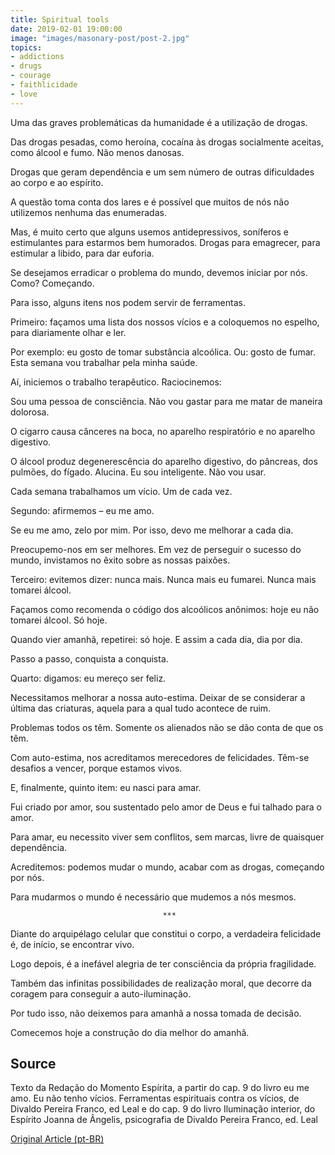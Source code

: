 ```yaml
---
title: Spiritual tools
date: 2019-02-01 19:00:00
image: "images/masonary-post/post-2.jpg"
topics: 
- addictions
- drugs
- courage
- faithlicidade
- love
---
```


Uma das graves problemáticas da humanidade é a utilização de drogas.

Das drogas pesadas, como heroína, cocaína às drogas socialmente aceitas, como
álcool e fumo. Não menos danosas.

Drogas que geram dependência e um sem número de outras dificuldades ao corpo e
ao espírito.

A questão toma conta dos lares e é possível que muitos de nós não utilizemos
nenhuma das enumeradas.

Mas, é muito certo que alguns usemos antidepressivos, soníferos e estimulantes
para estarmos bem humorados. Drogas para emagrecer, para estimular a libido,
para dar euforia.

Se desejamos erradicar o problema do mundo, devemos iniciar por nós. Como?
Começando.

Para isso, alguns itens nos podem servir de ferramentas.

Primeiro: façamos uma lista dos nossos vícios e a coloquemos no espelho, para
diariamente olhar e ler.

Por exemplo: eu gosto de tomar substância alcoólica. Ou: gosto de fumar. Esta
semana vou trabalhar pela minha saúde.

Aí, iniciemos o trabalho terapêutico. Raciocinemos:

Sou uma pessoa de consciência. Não vou gastar para me matar de maneira
dolorosa.

O cigarro causa cânceres na boca, no aparelho respiratório e no aparelho
digestivo.

O álcool produz degenerescência do aparelho digestivo, do pâncreas, dos
pulmões, do fígado. Alucina. Eu sou inteligente. Não vou usar.

Cada semana trabalhamos um vício. Um de cada vez.

Segundo: afirmemos – eu me amo.

Se eu me amo, zelo por mim. Por isso, devo me melhorar a cada dia.

Preocupemo-nos em ser melhores. Em vez de perseguir o sucesso do mundo,
invistamos no êxito sobre as nossas paixões.

Terceiro: evitemos dizer: nunca mais. Nunca mais eu fumarei. Nunca mais tomarei
álcool.

Façamos como recomenda o código dos alcoólicos anônimos: hoje eu não tomarei
álcool. Só hoje.

Quando vier amanhã, repetirei: só hoje. E assim a cada dia, dia por dia.

Passo a passo, conquista a conquista.

Quarto: digamos: eu mereço ser feliz.

Necessitamos melhorar a nossa auto-estima. Deixar de se considerar a última das
criaturas, aquela para a qual tudo acontece de ruim.

Problemas todos os têm. Somente os alienados não se dão conta de que os têm.

Com auto-estima, nos acreditamos merecedores de felicidades. Têm-se desafios a
vencer, porque estamos vivos.

E, finalmente, quinto item: eu nasci para amar.

Fui criado por amor, sou sustentado pelo amor de Deus e fui talhado para o
amor.

Para amar, eu necessito viver sem conflitos, sem marcas, livre de quaisquer
dependência.

Acreditemos: podemos mudar o mundo, acabar com as drogas, começando por nós.

Para mudarmos o mundo é necessário que mudemos a nós mesmos.

                                      ***

Diante do arquipélago celular que constitui o corpo, a verdadeira felicidade é,
de início, se encontrar vivo.

Logo depois, é a inefável alegria de ter consciência da própria fragilidade.

Também das infinitas possibilidades de realização moral, que decorre da coragem
para conseguir a auto-iluminação.

Por tudo isso, não deixemos para amanhã a nossa tomada de decisão.

Comecemos hoje a construção do dia melhor do amanhã.

## Source
Texto da Redação do Momento Espírita, a partir do cap. 9 do livro eu me amo. Eu
não tenho vícios. Ferramentas espirituais contra os vícios, de Divaldo Pereira
Franco, ed Leal e do cap. 9 do livro Iluminação interior, do Espírito Joanna de
Ângelis, psicografia de Divaldo Pereira Franco, ed. Leal



[Original Article (pt-BR)](http://www.momento.com.br/pt/ler_texto.php?id=1370)
